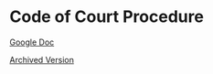 # Code of Court Procedure

[Google Doc](https://docs.google.com/document/d/1urUJ9o7k2CByBADDL66sHWqrjucepf6FzqIYRAxThgc/edit)

[Archived Version](pathname:///storage/court/yoahtl-code-of-court-procedure.pdf)

